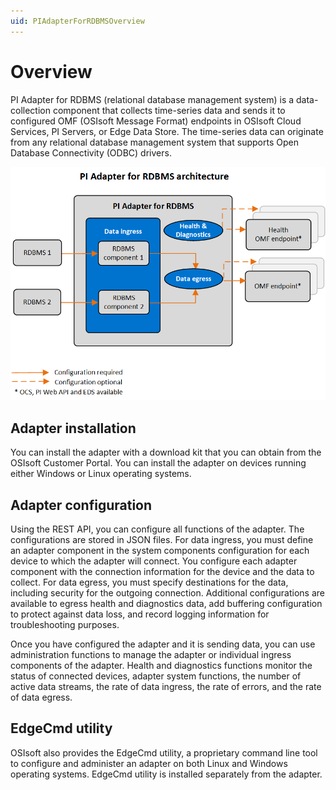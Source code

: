 ```yaml
---
uid: PIAdapterForRDBMSOverview
---
```


# Overview

PI Adapter for RDBMS (relational database management system) is a data-collection component that collects time-series data and sends it to configured OMF (OSIsoft Message Format) endpoints in OSIsoft Cloud Services, PI Servers, or Edge Data Store. The time-series data can originate from any relational database management system that supports Open Database Connectivity (ODBC) drivers.

![PI Adapter for RDBMS architecture](images/pi-adapter-for-rdbms-architecture-diagram.png)

## Adapter installation

You can install the adapter with a download kit that you can obtain from the OSIsoft Customer Portal. You can install the adapter on devices running either Windows or Linux operating systems.

## Adapter configuration

Using the REST API, you can configure all functions of the adapter. The configurations are stored in JSON files. For data ingress, you must define an adapter component in the system components configuration for each device to which the adapter will connect. You configure each adapter component with the connection information for the device and the data to collect. For data egress, you must specify destinations for the data, including security for the outgoing connection. Additional configurations are available to egress health and diagnostics data, add buffering configuration to protect against data loss, and record logging information for troubleshooting purposes.

Once you have configured the adapter and it is sending data, you can use administration functions to manage the adapter or individual ingress components of the adapter. Health and diagnostics functions monitor the status of connected devices, adapter system functions, the number of active data streams, the rate of data ingress, the rate of errors, and the rate of data egress.

## EdgeCmd utility

OSIsoft also provides the EdgeCmd utility, a proprietary command line tool to configure and administer an adapter on both Linux and Windows operating systems. EdgeCmd utility is installed separately from the adapter.
